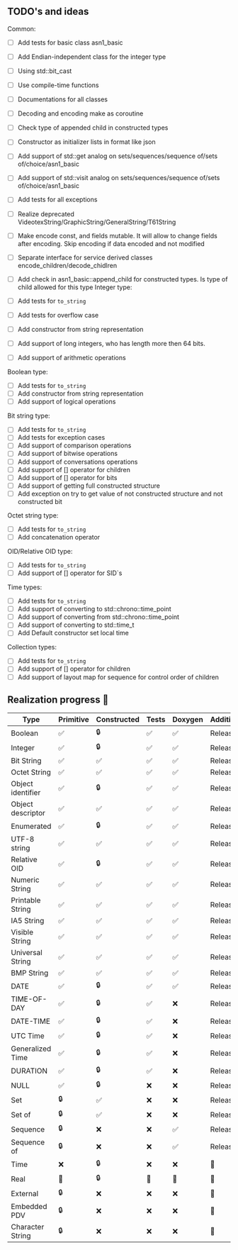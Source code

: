 ## TODO's and ideas

Common:

- [ ] Add tests for basic class asn1_basic
- [ ] Add Endian-independent class for the integer type
- [ ] Using std::bit_cast
- [ ] Use compile-time functions
- [ ] Documentations for all classes
- [ ] Decoding and encoding make as coroutine
- [ ] Check type of appended child in constructed types
- [ ] Constructor as initializer lists in format like json
- [ ] Add support of std::get analog on sets/sequences/sequence of/sets of/choice/asn1_basic
- [ ] Add support of std::visit analog on sets/sequences/sequence of/sets of/choice/asn1_basic
- [ ] Add tests for all exceptions
- [ ] Realize deprecated VideotexString/GraphicString/GeneralString/T61String
- [ ] Make encode const, and fields mutable. It will allow to change fields after encoding. Skip encoding if data
  encoded and not modified
- [ ] Separate interface for service derived classes encode_children/decode_chidlren
- [ ] Add check in asn1_basic::append_child for constructed types. Is type of child allowed for this type
  Integer type:

- [ ] Add tests for `to_string`
- [ ] Add tests for overflow case
- [ ] Add constructor from string representation
- [ ] Add support of long integers, who has length more then 64 bits.
- [ ] Add support of arithmetic operations

Boolean type:

- [ ] Add tests for `to_string`
- [ ] Add constructor from string representation
- [ ] Add support of logical operations

Bit string type:

- [ ] Add tests for `to_string`
- [ ] Add tests for exception cases
- [ ] Add support of comparison operations
- [ ] Add support of bitwise operations
- [ ] Add support of conversations operations
- [ ] Add support of [] operator for children
- [ ] Add support of [] operator for bits
- [ ] Add support of getting full constructed structure
- [ ] Add exception on try to get value of not constructed structure and not constructed bit

Octet string type:

- [ ] Add tests for `to_string`
- [ ] Add concatenation operator

OID/Relative OID type:

- [ ] Add tests for `to_string`
- [ ] Add support of [] operator for SID`s

Time types:

- [ ] Add tests for `to_string`
- [ ] Add support of converting to std::chrono::time_point
- [ ] Add support of converting from std::chrono::time_point
- [ ] Add support of converting to std::time_t
- [ ] Add Default constructor set local time

Collection types:

- [ ] Add tests for `to_string`
- [ ] Add support of [] operator for children
- [ ] Add support of layout map for sequence for control order of children

## Realization progress 🤔

| Type              | Primitive | Constructed | Tests | Doxygen | Additional |
|-------------------|-----------|-------------|-------|---------|------------|
| Boolean           | ✅         | 🔒          | ✅     | ✅       | Released   |
| Integer           | ✅         | 🔒          | ✅     | ✅       | Released   |
| Bit String        | ✅         | ✅           | ✅     | ✅       | Released   |
| Octet String      | ✅         | ✅           | ✅     | ✅       | Released   |
| Object identifier | ✅         | 🔒          | ✅     | ✅       | Released   |
| Object descriptor | ✅         | ✅           | ✅     | ✅       | Released   |
| Enumerated        | ✅         | 🔒          | ✅     | ✅       | Released   |
| UTF-8 string      | ✅         | ✅           | ✅     | ✅       | Released   |
| Relative OID      | ✅         | 🔒          | ✅     | ✅       | Released   |
| Numeric String    | ✅         | ✅           | ✅     | ✅       | Released   |
| Printable String  | ✅         | ✅           | ✅     | ✅       | Released   |
| IA5 String        | ✅         | ✅           | ✅     | ✅       | Released   |
| Visible String    | ✅         | ✅           | ✅     | ✅       | Released   |
| Universal String  | ✅         | ✅           | ✅     | ✅       | Released   |
| BMP String        | ✅         | ✅           | ✅     | ✅       | Released   |
| DATE              | ✅         | 🔒          | ✅     | ✅       | Released   |
| TIME-OF-DAY       | ✅         | 🔒          | ✅     | ❌       | Released   |
| DATE-TIME         | ✅         | 🔒          | ✅     | ❌       | Released   |
| UTC Time          | ✅         | 🔒          | ✅     | ❌       | Released   |
| Generalized Time  | ✅         | 🔒          | ✅     | ❌       | Released   |
| DURATION          | ✅         | 🔒          | ✅     | ❌       | Released   |
| NULL              | ✅         | 🔒          | ❌     | ❌       | Released   |
| Set               | 🔒        | ✅           | ❌     | ❌       | Released   |
| Set of            | 🔒        | ✅           | ❌     | ❌       | Released   |
| Sequence          | 🔒        | ❌           | ❌     | ✅       | Released   |
| Sequence of       | 🔒        | ❌           | ❌     | ✅       | Released   |
| Time              | ❌         | 🔒          | ❌     | ❌       | 🔄         |
| Real              | 🚧        | 🔒          | 🚧    | 🚧      | 🔄         |
| External          | 🔒        | ❌           | ❌     | ❌       | 🔄         |
| Embedded PDV      | 🔒        | ❌           | ❌     | ❌       | 🔄         |
| Character String  | 🔒        | ❌           | ❌     | ❌       | 🔄         |




